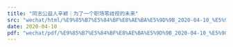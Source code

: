 ```yaml
---
title: "同志公益人辛颖｜为了一个职场零歧视的未来"
src: "wechat/html/%E9%85%B7%E5%84%BF%E8%AE%BA%E5%9D%9B_2020-04-10_%E5%90%8C%E5%BF%97%E5%85%AC%E7%9B%8A%E4%BA%BA%E8%BE%9B%E9%A2%96%EF%BD%9C%E4%B8%BA%E4%BA%86%E4%B8%80%E4%B8%AA%E8%81%8C%E5%9C%BA%E9%9B%B6%E6%AD%A7%E8%A7%86%E7%9A%84%E6%9C%AA%E6%9D%A5.html"
date: 2020-04-10
pdf: "wechat/pdf/%E9%85%B7%E5%84%BF%E8%AE%BA%E5%9D%9B_2020-04-10_%E5%90%8C%E5%BF%97%E5%85%AC%E7%9B%8A%E4%BA%BA%E8%BE%9B%E9%A2%96%EF%BD%9C%E4%B8%BA%E4%BA%86%E4%B8%80%E4%B8%AA%E8%81%8C%E5%9C%BA%E9%9B%B6%E6%AD%A7%E8%A7%86%E7%9A%84%E6%9C%AA%E6%9D%A5.pdf"
---
```


